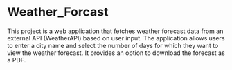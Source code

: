 # Weather_Forcast
This project is a web application that fetches weather forecast data from an external API (WeatherAPI) based on user input. The application allows users to enter a city name and select the number of days for which they want to view the weather forecast. It provides an option to download the forecast as a PDF.

